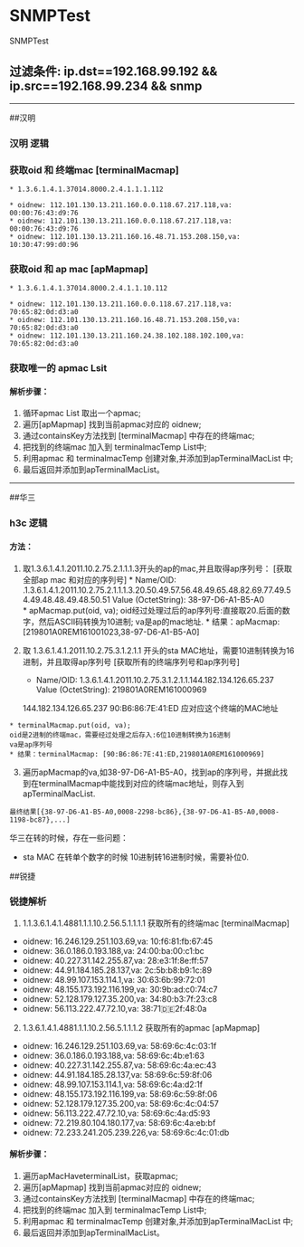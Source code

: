 # SNMPTest
SNMPTest

## 过滤条件:   ip.dst==192.168.99.192 &&  ip.src==192.168.99.234 && snmp
***

##汉明

###  汉明 逻辑

### 获取oid  和  终端mac  [terminalMacmap]
	* 1.3.6.1.4.1.37014.8000.2.4.1.1.1.112

	* oidnew: 112.101.130.13.211.160.0.0.118.67.217.118,va: 00:00:76:43:d9:76
	* oidnew: 112.101.130.13.211.160.0.0.118.67.217.118,va: 00:00:76:43:d9:76
	* oidnew: 112.101.130.13.211.160.16.48.71.153.208.150,va: 10:30:47:99:d0:96

### 获取oid 和 ap mac   [apMapmap]
	* 1.3.6.1.4.1.37014.8000.2.4.1.1.10.112

	* oidnew: 112.101.130.13.211.160.0.0.118.67.217.118,va: 70:65:82:0d:d3:a0
	* oidnew: 112.101.130.13.211.160.16.48.71.153.208.150,va: 70:65:82:0d:d3:a0
	* oidnew: 112.101.130.13.211.160.24.38.102.188.102.100,va: 70:65:82:0d:d3:a0

###  获取唯一的 apmac Lsit
	
#### 解析步骤：
 1. 循环apmac List 取出一个apmac;
 2. 遍历[apMapmap] 找到当前apmac对应的 oidnew;
 3. 通过containsKey方法找到 [terminalMacmap] 中存在的终端mac;
 4. 把找到的终端mac 加入到 terminalmacTemp List中;
 5. 利用apmac 和 terminalmacTemp 创建对象,并添加到apTerminalMacList 中;
 6. 最后返回并添加到apTerminalMacList。 

***





##华三


### h3c 逻辑

#### 方法：
  1. 取1.3.6.1.4.1.2011.10.2.75.2.1.1.1.3开头的ap的mac,并且取得ap序列号：   [获取全部ap mac 和对应的序列号]
    * Name/OID: .1.3.6.1.4.1.2011.10.2.75.2.1.1.1.3.20.50.49.57.56.48.49.65.48.82.69.77.49.54.49.48.48.49.48.50.51
      Value (OctetString): 38-97-D6-A1-B5-A0    
    * apMacmap.put(oid, va);
      oid经过处理过后的ap序列号:直接取20.后面的数字，然后ASCII码转换为10进制;
      va是ap的mac地址.
    * 结果：apMacmap:   [219801A0REM161001023,38-97-D6-A1-B5-A0]
 
  2. 取 1.3.6.1.4.1.2011.10.2.75.3.1.2.1.1 开头的sta MAC地址，需要10进制转换为16进制，并且取得ap序列号  [获取所有的终端序列号和ap序列号]
     * Name/OID: 1.3.6.1.4.1.2011.10.2.75.3.1.2.1.1.144.182.134.126.65.237
      Value (OctetString): 219801A0REM161000969

      144.182.134.126.65.237     90:B6:86:7E:41:ED   应对应这个终端的MAC地址

    * terminalMacmap.put(oid, va);    
    oid是2进制的终端mac，需要经过处理之后存入:6位10进制转换为16进制
    va是ap序列号
    * 结果：terminalMacmap: [90:B6:86:7E:41:ED,219801A0REM161000969]

   3. 遍历apMacmap的va,如38-97-D6-A1-B5-A0，找到ap的序列号，并据此找到在terminalMacmap中能找到对应的终端mac地址，则存入到apTerminalMacList.

    最终结果[{38-97-D6-A1-B5-A0,0008-2298-bc86},{38-97-D6-A1-B5-A0,0008-1198-bc87},...]


  华三在转的时候，存在一些问题：
  * sta MAC 在转单个数字的时候 10进制转16进制时候，需要补位0.



##锐捷

### 锐捷解析

1. 1.1.3.6.1.4.1.4881.1.1.10.2.56.5.1.1.1.1  获取所有的终端mac  [terminalMacmap]

  * oidnew: 16.246.129.251.103.69,va: 10:f6:81:fb:67:45
  * oidnew: 36.0.186.0.193.188,va: 24:00:ba:00:c1:bc
  * oidnew: 40.227.31.142.255.87,va: 28:e3:1f:8e:ff:57
  * oidnew: 44.91.184.185.28.137,va: 2c:5b:b8:b9:1c:89
  * oidnew: 48.99.107.153.114.1,va: 30:63:6b:99:72:01
  * oidnew: 48.155.173.192.116.199,va: 30:9b:ad:c0:74:c7
  * oidnew: 52.128.179.127.35.200,va: 34:80:b3:7f:23:c8
  * oidnew: 56.113.222.47.72.10,va: 38:71:de:2f:48:0a

2. 1.3.6.1.4.1.4881.1.1.10.2.56.5.1.1.1.2 获取所有的apmac  [apMapmap]

  * oidnew: 16.246.129.251.103.69,va: 58:69:6c:4c:03:1f
  * oidnew: 36.0.186.0.193.188,va: 58:69:6c:4b:e1:63
  * oidnew: 40.227.31.142.255.87,va: 58:69:6c:4a:ec:43
  * oidnew: 44.91.184.185.28.137,va: 58:69:6c:59:8f:06
  * oidnew: 48.99.107.153.114.1,va: 58:69:6c:4a:d2:1f
  * oidnew: 48.155.173.192.116.199,va: 58:69:6c:59:8f:06
  * oidnew: 52.128.179.127.35.200,va: 58:69:6c:4c:04:57
  * oidnew: 56.113.222.47.72.10,va: 58:69:6c:4a:d5:93
  * oidnew: 72.219.80.104.180.177,va: 58:69:6c:4a:eb:bf
  * oidnew: 72.233.241.205.239.226,va: 58:69:6c:4c:01:db

#### 解析步骤：
  1. 遍历apMacHaveterminalList，获取apmac;
  2. 遍历[apMapmap] 找到当前apmac对应的 oidnew;
  3. 通过containsKey方法找到 [terminalMacmap] 中存在的终端mac;
  4. 把找到的终端mac 加入到 terminalmacTemp List中;
  5. 利用apmac 和 terminalmacTemp 创建对象,并添加到apTerminalMacList 中;
  6. 最后返回并添加到apTerminalMacList。
